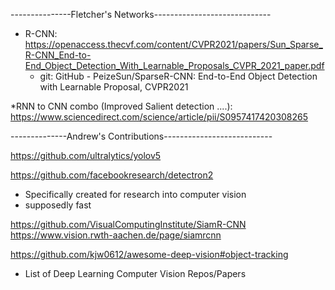 ---------------Fletcher's Networks-----------------------------

* R-CNN: https://openaccess.thecvf.com/content/CVPR2021/papers/Sun_Sparse_R-CNN_End-to-End_Object_Detection_With_Learnable_Proposals_CVPR_2021_paper.pdf
    - git: GitHub - PeizeSun/SparseR-CNN: End-to-End Object Detection with Learnable Proposal, CVPR2021

*RNN to CNN combo (Improved Salient detection ....): https://www.sciencedirect.com/science/article/pii/S0957417420308265

--------------Andrew's Contributions---------------------------

https://github.com/ultralytics/yolov5

https://github.com/facebookresearch/detectron2
 - Specifically created for research into computer vision
 - supposedly fast

https://github.com/VisualComputingInstitute/SiamR-CNN
https://www.vision.rwth-aachen.de/page/siamrcnn

https://github.com/kjw0612/awesome-deep-vision#object-tracking
- List of Deep Learning Computer Vision Repos/Papers
